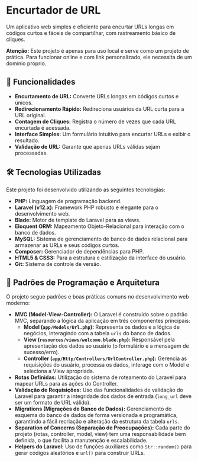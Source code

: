 <h1>Encurtador de URL</h1>
        <p>Um aplicativo web simples e eficiente para encurtar URLs longas em códigos curtos e fáceis de compartilhar, com rastreamento básico de cliques.</p>
        <p class="text-red-600 font-semibold"><strong>Atenção:</strong> Este projeto é apenas para uso local e serve como um projeto de prática. Para funcionar online e com link personalizado, ele necessita de um domínio próprio.</p>
        <h2>🚀 Funcionalidades</h2>
        <ul>
            <li><strong>Encurtamento de URL:</strong> Converte URLs longas em códigos curtos e únicos.</li>
            <li><strong>Redirecionamento Rápido:</strong> Redireciona usuários da URL curta para a URL original.</li>
            <li><strong>Contagem de Cliques:</strong> Registra o número de vezes que cada URL encurtada é acessada.</li>
            <li><strong>Interface Simples:</strong> Um formulário intuitivo para encurtar URLs e exibir o resultado.</li>
            <li><strong>Validação de URL:</strong> Garante que apenas URLs válidas sejam processadas.</li>
        </ul>
        <h2>🛠️ Tecnologias Utilizadas</h2>
        <p>Este projeto foi desenvolvido utilizando as seguintes tecnologias:</p>
        <ul>
            <li><strong>PHP:</strong> Linguagem de programação backend.</li>
            <li><strong>Laravel (v12.x):</strong> Framework PHP robusto e elegante para o desenvolvimento web.</li>
            <li><strong>Blade:</strong> Motor de template do Laravel para as views.</li>
            <li><strong>Eloquent ORM:</strong> Mapeamento Objeto-Relacional para interação com o banco de dados.</li>
            <li><strong>MySQL:</strong> Sistema de gerenciamento de banco de dados relacional para armazenar as URLs e seus códigos curtos.</li>
            <li><strong>Composer:</strong> Gerenciador de dependências para PHP.</li>
            <li><strong>HTML5 & CSS3:</strong> Para a estrutura e estilização da interface do usuário.</li>
            <li><strong>Git:</strong> Sistema de controle de versão.</li>
        </ul>
        <h2>📐 Padrões de Programação e Arquitetura</h2>
        <p>O projeto segue padrões e boas práticas comuns no desenvolvimento web moderno:</p>
        <ul>
            <li><strong>MVC (Model-View-Controller):</strong> O Laravel é construído sobre o padrão MVC, separando a lógica da aplicação em três componentes principais:
                <ul>
                    <li><strong>Model (<code class="font-mono">app/Models/Url.php</code>):</strong> Representa os dados e a lógica de negócios, interagindo com a tabela <code class="font-mono">urls</code> do banco de dados.</li>
                    <li><strong>View (<code class="font-mono">resources/views/welcome.blade.php</code>):</strong> Responsável pela apresentação dos dados ao usuário (o formulário e a mensagem de sucesso/erro).</li>
                    <li><strong>Controller (<code class="font-mono">app/Http/Controllers/UrlController.php</code>):</strong> Gerencia as requisições do usuário, processa os dados, interage com o Model e seleciona a View apropriada.</li>
                </ul>
            </li>
            <li><strong>Rotas Definidas:</strong> Utilização do sistema de roteamento do Laravel para mapear URLs para as ações do Controller.</li>
            <li><strong>Validação de Requisições:</strong> Uso das funcionalidades de validação do Laravel para garantir a integridade dos dados de entrada (<code class="font-mono">long_url</code> deve ser um formato de URL válido).</li>
            <li><strong>Migrations (Migrações de Banco de Dados):</strong> Gerenciamento do esquema do banco de dados de forma versionada e programática, garantindo a fácil recriação e alteração da estrutura da tabela <code class="font-mono">urls</code>.</li>
            <li><strong>Separation of Concerns (Separação de Preocupações):</strong> Cada parte do projeto (rotas, controller, model, view) tem uma responsabilidade bem definida, o que facilita a manutenção e escalabilidade.</li>
            <li><strong>Helpers do Laravel:</strong> Uso de funções auxiliares como <code class="font-mono">Str::random()</code> para gerar códigos aleatórios e <code class="font-mono">url()</code> para construir URLs.</li>
        </ul>

